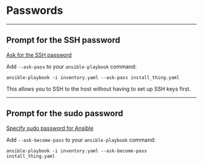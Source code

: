 # Passwords

---

## Prompt for the SSH password
[Ask for the SSH password](https://docs.ansible.com/ansible/latest/cli/ansible-playbook.html#cmdoption-ansible-playbook-k)

Add `--ask-pass` to your `ansible-playbook` command:
```
ansible-playbook -i inventory.yaml --ask-pass install_thing.yaml
```

This allows you to SSH to the host without having to set up SSH keys first.

---

## Prompt for the sudo password
[Specify sudo password for Ansible](https://stackoverflow.com/a/27153708)

Add `--ask-become-pass` to your `ansible-playbook` command:
```
ansible-playbook -i inventory.yaml --ask-become-pass install_thing.yaml
```
